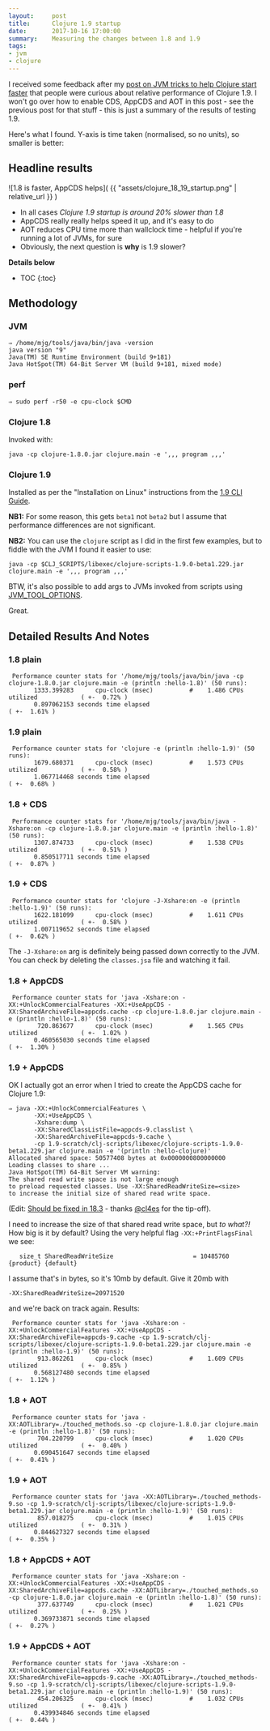 ```yaml
---
layout:     post
title:      Clojure 1.9 startup
date:       2017-10-16 17:00:00
summary:    Measuring the changes between 1.8 and 1.9
tags:
- jvm
- clojure
---
```


I received some feedback after my [post on JVM tricks to help Clojure start faster](/2017/10/04/AppCDS-and-Clojure.html) that people were curious about relative performance of Clojure 1.9. I won't go over how to enable CDS, AppCDS and AOT in this post - see the previous post for that stuff - this is just a summary of the results of testing 1.9.

Here's what I found. Y-axis is time taken (normalised, so no units), so smaller is better:

## Headline results

![1.8 is faster, AppCDS helps]( {{ "assets/clojure_18_19_startup.png" | relative_url }} )

  * In all cases *Clojure 1.9 startup is around 20% slower than 1.8*
  * AppCDS really really helps speed it up, and it's easy to do
  * AOT reduces CPU time more than wallclock time - helpful if you're running a lot of JVMs, for sure
  * Obviously, the next question is **why** is 1.9 slower?


**Details below**
* TOC
{:toc}



## Methodology

### JVM

```shell
⇒ /home/mjg/tools/java/bin/java -version
java version "9"
Java(TM) SE Runtime Environment (build 9+181)
Java HotSpot(TM) 64-Bit Server VM (build 9+181, mixed mode)
```

### perf

```shell
⇒ sudo perf -r50 -e cpu-clock $CMD
```

### Clojure 1.8

Invoked with:

```
java -cp clojure-1.8.0.jar clojure.main -e ',,, program ,,,'
```

### Clojure 1.9

Installed as per the "Installation on Linux" instructions from the [1.9 CLI Guide](https://clojure.org/guides/deps_and_cli). 

**NB1:** For some reason, this gets `beta1` not `beta2` but I assume that performance differences are not significant.

**NB2:** You can use the `clojure` script as I did in the first few examples, but to fiddle with the JVM I found it easier to use:

```
java -cp $CLJ_SCRIPTS/libexec/clojure-scripts-1.9.0-beta1.229.jar clojure.main -e ',,, program ,,,'
```

BTW, it's also possible to add args to JVMs invoked from scripts using [JVM_TOOL_OPTIONS](https://twitter.com/MaximumGilliard/status/919969398949142528).

Great.

## Detailed Results And Notes

### 1.8 plain

```
 Performance counter stats for '/home/mjg/tools/java/bin/java -cp clojure-1.8.0.jar clojure.main -e (println :hello-1.8)' (50 runs):
       1333.399283      cpu-clock (msec)          #    1.486 CPUs utilized            ( +-  0.72% )
       0.897062153 seconds time elapsed                                          ( +-  1.61% )
```

### 1.9 plain

```
 Performance counter stats for 'clojure -e (println :hello-1.9)' (50 runs):
       1679.680371      cpu-clock (msec)          #    1.573 CPUs utilized            ( +-  0.58% )
       1.067714468 seconds time elapsed                                          ( +-  0.68% )
```

### 1.8 + CDS

```
 Performance counter stats for '/home/mjg/tools/java/bin/java -Xshare:on -cp clojure-1.8.0.jar clojure.main -e (println :hello-1.8)' (50 runs):
       1307.874733      cpu-clock (msec)          #    1.538 CPUs utilized            ( +-  0.51% )
       0.850517711 seconds time elapsed                                          ( +-  0.87% )
```

### 1.9 + CDS

```
 Performance counter stats for 'clojure -J-Xshare:on -e (println :hello-1.9)' (50 runs):
       1622.181099      cpu-clock (msec)          #    1.611 CPUs utilized            ( +-  0.58% )
       1.007119652 seconds time elapsed                                          ( +-  0.62% )
```

The `-J-Xshare:on` arg is definitely being passed down correctly to the JVM. You can check by deleting the `classes.jsa` file and watching it fail.


### 1.8 + AppCDS

```
 Performance counter stats for 'java -Xshare:on -XX:+UnlockCommercialFeatures -XX:+UseAppCDS -XX:SharedArchiveFile=appcds.cache -cp clojure-1.8.0.jar clojure.main -e (println :hello-1.8)' (50 runs):
        720.863677      cpu-clock (msec)          #    1.565 CPUs utilized            ( +-  1.02% )
       0.460565030 seconds time elapsed                                          ( +-  1.30% )
```

### 1.9 + AppCDS

OK I actually got an error when I tried to create the AppCDS cache for Clojure 1.9:

```shell
⇒ java -XX:+UnlockCommercialFeatures \
       -XX:+UseAppCDS \
       -Xshare:dump \
       -XX:SharedClassListFile=appcds-9.classlist \
       -XX:SharedArchiveFile=appcds-9.cache \
       -cp 1.9-scratch/clj-scripts/libexec/clojure-scripts-1.9.0-beta1.229.jar clojure.main -e '(println :hello-clojure)'
Allocated shared space: 50577408 bytes at 0x0000000800000000
Loading classes to share ...
Java HotSpot(TM) 64-Bit Server VM warning: 
The shared read write space is not large enough
to preload requested classes. Use -XX:SharedReadWriteSize=<size>
to increase the initial size of shared read write space.
```

(Edit: [Should be fixed in 18.3](https://bugs.openjdk.java.net/browse/JDK-8072061) - thanks [@cl4es](https://twitter.com/cl4es) for the tip-off).

I need to increase the size of that shared read write space, but *to what?!* How big is it by default? Using the very helpful flag `-XX:+PrintFlagsFinal` we see:

```
   size_t SharedReadWriteSize                      = 10485760                                 {product} {default}
```

I assume that's in bytes, so it's 10mb by default. Give it 20mb with

```
-XX:SharedReadWriteSize=20971520
```

and we're back on track again. Results:

```
 Performance counter stats for 'java -Xshare:on -XX:+UnlockCommercialFeatures -XX:+UseAppCDS -XX:SharedArchiveFile=appcds-9.cache -cp 1.9-scratch/clj-scripts/libexec/clojure-scripts-1.9.0-beta1.229.jar clojure.main -e (println :hello-1.9)' (50 runs):
        913.862261      cpu-clock (msec)          #    1.609 CPUs utilized            ( +-  0.85% )
       0.568127480 seconds time elapsed                                          ( +-  1.12% )
```

### 1.8 + AOT

```
 Performance counter stats for 'java -XX:AOTLibrary=./touched_methods.so -cp clojure-1.8.0.jar clojure.main -e (println :hello-1.8)' (50 runs):
        704.220799      cpu-clock (msec)          #    1.020 CPUs utilized            ( +-  0.40% )
       0.690451647 seconds time elapsed                                          ( +-  0.41% )
```

### 1.9 + AOT

```
 Performance counter stats for 'java -XX:AOTLibrary=./touched_methods-9.so -cp 1.9-scratch/clj-scripts/libexec/clojure-scripts-1.9.0-beta1.229.jar clojure.main -e (println :hello-1.9)' (50 runs):
        857.018275      cpu-clock (msec)          #    1.015 CPUs utilized            ( +-  0.31% )
       0.844627327 seconds time elapsed                                          ( +-  0.35% )
```

### 1.8 + AppCDS + AOT

```
 Performance counter stats for 'java -Xshare:on -XX:+UnlockCommercialFeatures -XX:+UseAppCDS -XX:SharedArchiveFile=appcds.cache -XX:AOTLibrary=./touched_methods.so -cp clojure-1.8.0.jar clojure.main -e (println :hello-1.8)' (50 runs):
        377.637749      cpu-clock (msec)          #    1.021 CPUs utilized            ( +-  0.25% )
       0.369733871 seconds time elapsed                                          ( +-  0.27% )
```

### 1.9 + AppCDS + AOT

```
 Performance counter stats for 'java -Xshare:on -XX:+UnlockCommercialFeatures -XX:+UseAppCDS -XX:SharedArchiveFile=appcds-9.cache -XX:AOTLibrary=./touched_methods-9.so -cp 1.9-scratch/clj-scripts/libexec/clojure-scripts-1.9.0-beta1.229.jar clojure.main -e (println :hello-1.9)' (50 runs):
        454.206325      cpu-clock (msec)          #    1.032 CPUs utilized            ( +-  0.41% )
       0.439934846 seconds time elapsed                                          ( +-  0.44% )
```
